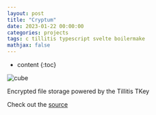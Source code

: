 ```yaml
---
layout: post
title: "Cryptum"
date: 2023-01-22 00:00:00
categories: projects
tags: c tillitis typescript svelte boilermake
mathjax: false
---
```

* content
{:toc}

![cube](../../../../images/tkey.png) 

Encrypted file storage powered by the Tillitis TKey 





Check out the [source](https://github.com/0xMihir/Cryptum)